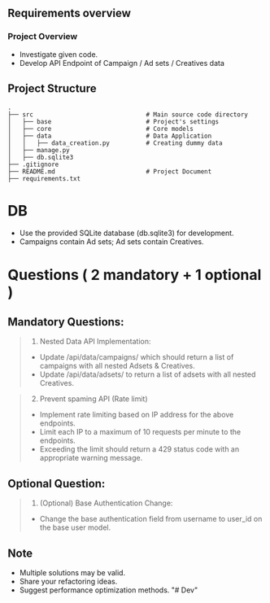 ## Requirements overview

### Project Overview

- Investigate given code.
- Develop API Endpoint of Campaign / Ad sets / Creatives data

## Project Structure

```
.
├── src                               # Main source code directory
│   ├── base                          # Project's settings
│   ├── core                          # Core models
│   ├── data                          # Data Application
│   │   ├── data_creation.py          # Creating dummy data
│   ├── manage.py
│   ├── db.sqlite3
├── .gitignore
├── README.md                         # Project Document
├── requirements.txt
```

# DB

- Use the provided SQLite database (db.sqlite3) for development.
- Campaigns contain Ad sets; Ad sets contain Creatives.

# Questions ( 2 mandatory + 1 optional )

## Mandatory Questions:

> 1. Nested Data API Implementation:
>
> - Update /api/data/campaigns/ which should return a list of campaigns with all nested Adsets & Creatives.
> - Update /api/data/adsets/ to return a list of adsets with all nested Creatives.

> 2. Prevent spaming API (Rate limit)
>
> - Implement rate limiting based on IP address for the above endpoints.
> - Limit each IP to a maximum of 10 requests per minute to the endpoints.
> - Exceeding the limit should return a 429 status code with an appropriate warning message.

## Optional Question:

> 1.  (Optional) Base Authentication Change:
>
> - Change the base authentication field from username to user_id on the base user model.

## Note

- Multiple solutions may be valid.
- Share your refactoring ideas.
- Suggest performance optimization methods.
"# Dev" 
